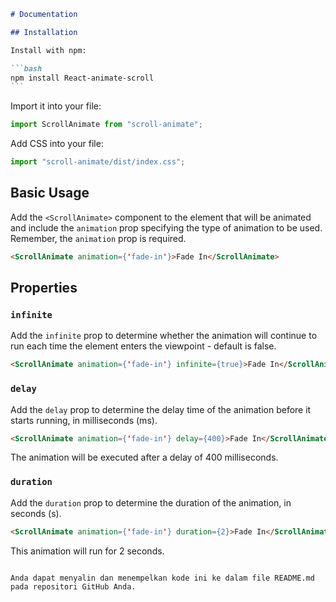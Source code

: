 ````markdown
# Documentation

## Installation

Install with npm:

```bash
npm install React-animate-scroll
```
````

Import it into your file:

```javascript
import ScrollAnimate from "scroll-animate";
```

Add CSS into your file:

```javascript
import "scroll-animate/dist/index.css";
```

## Basic Usage

Add the `<ScrollAnimate>` component to the element that will be animated and include the `animation` prop specifying the type of animation to be used. Remember, the `animation` prop is required.

```html
<ScrollAnimate animation={'fade-in'}>Fade In</ScrollAnimate>
```

## Properties

### `infinite`

Add the `infinite` prop to determine whether the animation will continue to run each time the element enters the viewpoint - default is false.

```html
<ScrollAnimate animation={'fade-in'} infinite={true}>Fade In</ScrollAnimate>
```

### `delay`

Add the `delay` prop to determine the delay time of the animation before it starts running, in milliseconds (ms).

```html
<ScrollAnimate animation={'fade-in'} delay={400}>Fade In</ScrollAnimate>
```

The animation will be executed after a delay of 400 milliseconds.

### `duration`

Add the `duration` prop to determine the duration of the animation, in seconds (s).

```html
<ScrollAnimate animation={'fade-in'} duration={2}>Fade In</ScrollAnimate>
```

This animation will run for 2 seconds.

```

Anda dapat menyalin dan menempelkan kode ini ke dalam file README.md pada repositori GitHub Anda.
```
